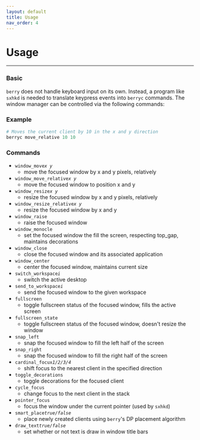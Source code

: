 ```yaml
---
layout: default
title: Usage
nav_order: 4
---
```


# Usage

---

### Basic

`berry` does not handle keyboard input on its own.
Instead, a program like `sxhkd` is needed to translate keypress events
into `berryc` commands.
The window manager can be controlled via the following commands:

### Example
```python
# Moves the current client by 10 in the x and y direction
berryc move_relative 10 10 
```

### Commands
* `window_move`*`x y`*
    * move the focused window by x and y pixels, relatively
* `window_move_relative`*`x y`*
    * move the focused window to position x and y
* `window_resize`*`x y`*
    * resize the focused window by x and y pixels, relatively
* `window_resize_relative`*`x y`*
    * resize the focused window by x and y
* `window_raise`
    * raise the focused window
* `window_monocle`
    * set the focused window the fill the screen, respecting top_gap, maintains decorations
* `window_close`
    * close the focused window and its associated application
* `window_center`
    * center the focused window, maintains current size
* `switch_workspace`*`i`*
    * switch the active desktop
* `send_to_workspace`*`i`*
    * send the focused window to the given workspace
* `fullscreen`
    * toggle fullscreen status of the focused window, fills the active screen
* `fullscreen_state`
    * toggle fullscreen status of the focused window, doesn't resize the window
* `snap_left`
    * snap the focused window to fill the left half of the screen
* `snap_right`
    * snap the focused window to fill the right half of the screen
* `cardinal_focux`*`1/2/3/4`*
    * shift focus to the nearest client in the specified direction
* `toggle_decorations`
    * toggle decorations for the focused client
* `cycle_focus`
    * change focus to the next client in the stack
* `pointer_focus`
    * focus the window under the current pointer (used by `sxhkd`)
* `smart_place`*`true/false`*
    * place newly created clients using `berry`'s DP placement algorithm
* `draw_text`*`true/false`*
    * set whether or not text is draw in window title bars
